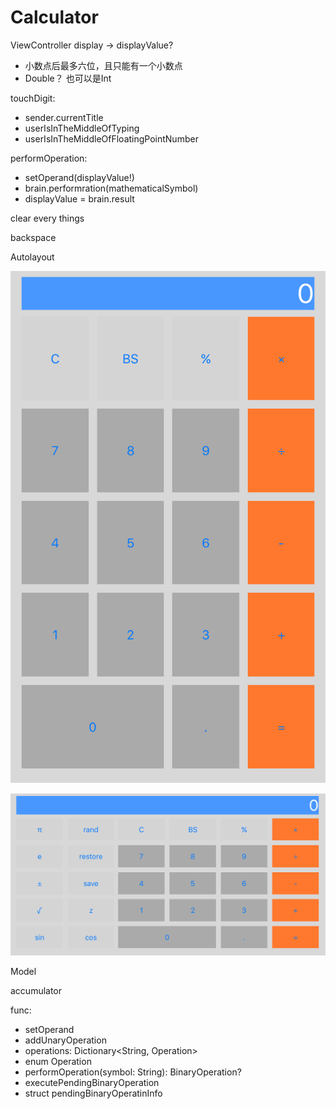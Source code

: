 # Calculator

ViewController
display -> displayValue?
- 小数点后最多六位，且只能有一个小数点
- Double？ 也可以是Int

touchDigit: 
- sender.currentTitle
- userIsInTheMiddleOfTyping
- userIsInTheMiddleOfFloatingPointNumber

performOperation:
- setOperand(displayValue!)
- brain.performration(mathematicalSymbol)
- displayValue = brain.result


clear every things

backspace

Autolayout

![alt text](https://github.com/ambuilding/Calculator/blob/master/suping.png "竖屏")

![alt text](https://github.com/ambuilding/Calculator/blob/master/hengping.png "横屏")


Model

accumulator

func:
- setOperand
- addUnaryOperation
- operations: Dictionary<String, Operation>
- enum Operation
- performOperation(symbol: String): BinaryOperation?
- executePendingBinaryOperation
- struct pendingBinaryOperatinInfo

